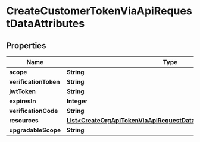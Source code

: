 

# CreateCustomerTokenViaApiRequestDataAttributes


## Properties

| Name | Type | Description | Notes |
|------------ | ------------- | ------------- | -------------|
|**scope** | **String** |  |  [optional] |
|**verificationToken** | **String** |  |  [optional] |
|**jwtToken** | **String** |  |  [optional] |
|**expiresIn** | **Integer** |  |  [optional] |
|**verificationCode** | **String** |  |  [optional] |
|**resources** | [**List&lt;CreateOrgApiTokenViaApiRequestDataAttributesResourcesInner&gt;**](CreateOrgApiTokenViaApiRequestDataAttributesResourcesInner.md) |  |  [optional] |
|**upgradableScope** | **String** |  |  [optional] |



